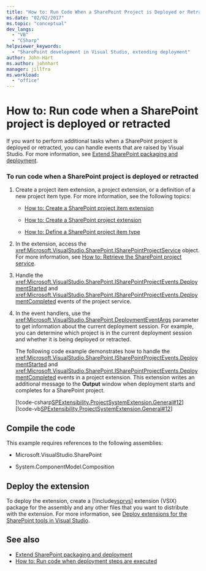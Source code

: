 ```yaml
---
title: "How to: Run Code When a SharePoint Project is Deployed or Retracted | Microsoft Docs"
ms.date: "02/02/2017"
ms.topic: "conceptual"
dev_langs:
  - "VB"
  - "CSharp"
helpviewer_keywords:
  - "SharePoint development in Visual Studio, extending deployment"
author: John-Hart
ms.author: johnhart
manager: jillfra
ms.workload:
  - "office"
---
```

# How to: Run code when a SharePoint project is deployed or retracted
  If you want to perform additional tasks when a SharePoint project is deployed or retracted, you can handle events that are raised by Visual Studio. For more information, see [Extend SharePoint packaging and deployment](../sharepoint/extending-sharepoint-packaging-and-deployment.md).

### To run code when a SharePoint project is deployed or retracted

1. Create a project item extension, a project extension, or a definition of a new project item type. For more information, see the following topics:

   -   [How to: Create a SharePoint project item extension](../sharepoint/how-to-create-a-sharepoint-project-item-extension.md)

   -   [How to: Create a SharePoint project extension](../sharepoint/how-to-create-a-sharepoint-project-extension.md)

   -   [How to: Define a SharePoint project item type](../sharepoint/how-to-define-a-sharepoint-project-item-type.md)

2. In the extension, access the <xref:Microsoft.VisualStudio.SharePoint.ISharePointProjectService> object. For more information, see [How to: Retrieve the SharePoint project service](../sharepoint/how-to-retrieve-the-sharepoint-project-service.md).

3. Handle the <xref:Microsoft.VisualStudio.SharePoint.ISharePointProjectEvents.DeploymentStarted> and <xref:Microsoft.VisualStudio.SharePoint.ISharePointProjectEvents.DeploymentCompleted> events of the project service.

4. In the event handlers, use the <xref:Microsoft.VisualStudio.SharePoint.DeploymentEventArgs> parameter to get information about the current deployment session. For example, you can determine which project is in the current deployment session and whether it is being deployed or retracted.

   The following code example demonstrates how to handle the <xref:Microsoft.VisualStudio.SharePoint.ISharePointProjectEvents.DeploymentStarted> and <xref:Microsoft.VisualStudio.SharePoint.ISharePointProjectEvents.DeploymentCompleted> events in a project extension. This extension writes an additional message to the **Output** window when deployment starts and completes for a SharePoint project.

   [!code-csharp[SPExtensibility.ProjectSystemExtension.General#12](../sharepoint/codesnippet/CSharp/projectsystemexamples/extension/handleprojectdeploymentevents.cs#12)]
   [!code-vb[SPExtensibility.ProjectSystemExtension.General#12](../sharepoint/codesnippet/VisualBasic/projectsystemexamples/extension/handleprojectdeploymentevents.vb#12)]

## Compile the code
 This example requires references to the following assemblies:

- Microsoft.VisualStudio.SharePoint

- System.ComponentModel.Composition

## Deploy the extension
 To deploy the extension, create a [!include[vsprvs](../sharepoint/includes/vsprvs-md.md)] extension (VSIX) package for the assembly and any other files that you want to distribute with the extension. For more information, see [Deploy extensions for the SharePoint tools in Visual Studio](../sharepoint/deploying-extensions-for-the-sharepoint-tools-in-visual-studio.md).

## See also
- [Extend SharePoint packaging and deployment](../sharepoint/extending-sharepoint-packaging-and-deployment.md)
- [How to: Run code when deployment steps are executed](../sharepoint/how-to-run-code-when-deployment-steps-are-executed.md)
